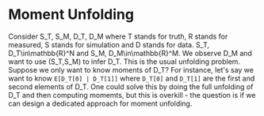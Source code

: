 # Moment Unfolding

Consider S_T, S_M, D_T, D_M where T stands for truth, R stands for measured, S stands for simulation and D stands for data.  S_T, D_T\in\mathbb{R}^N and S_M, D_M\in\mathbb{R}^M.  We observe D_M and want to use (S_T,S_M) to infer D_T.  This is the usual unfolding problem.  Suppose we only want to know moments of D_T?  For instance, let's say we want to know `E[D_T[0] | D_T[1]]` where `D_T[0]` and `D_T[1]` are the first and second elements of D_T.  One could solve this by doing the full unfolding of D_T and then computing momemts, but this is overkill - the question is if we can design a dedicated approach for moment unfolding.
